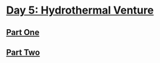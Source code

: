 # [Day 5: Hydrothermal Venture](https://adventofcode.com/2021/day/5)

## [Part One](https://adventofcode.com/2021/day/5#part1)

## [Part Two](https://adventofcode.com/2021/day/5#part2)
